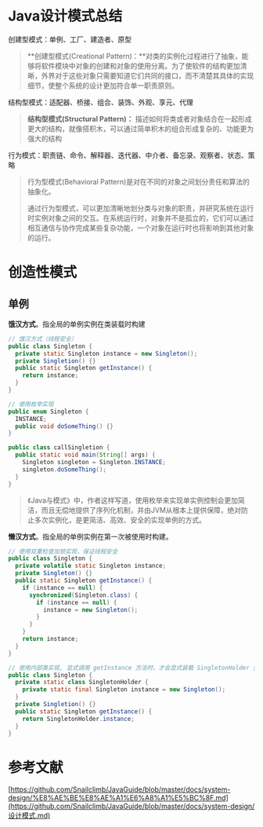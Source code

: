 # Java设计模式总结

创建型模式：单例、工厂、建造者、原型

> **创建型模式(Creational Pattern)：**对类的实例化过程进行了抽象，能够将软件模块中对象的创建和对象的使用分离。为了使软件的结构更加清晰，外界对于这些对象只需要知道它们共同的接口，而不清楚其具体的实现细节，使整个系统的设计更加符合单一职责原则。

结构型模式：适配器、桥接、组合、装饰、外观、享元、代理

> **结构型模式(Structural Pattern)：** 描述如何将类或者对象结合在一起形成更大的结构，就像搭积木，可以通过简单积木的组合形成复杂的、功能更为强大的结构

行为模式：职责链、命令、解释器、迭代器、中介者、备忘录、观察者、状态、策略

> 行为型模式(Behavioral Pattern)是对在不同的对象之间划分责任和算法的抽象化。
>
> 通过行为型模式，可以更加清晰地划分类与对象的职责，并研究系统在运行时实例对象之间的交互。在系统运行时，对象并不是孤立的，它们可以通过相互通信与协作完成某些复杂功能，一个对象在运行时也将影响到其他对象的运行。

# 创造性模式

## 单例

**饿汉方式**。指全局的单例实例在类装载时构建

```java
// 饿汉方式（线程安全）
public class Singleton {
  private static Singleton instance = new Singleton();
  private Singletion() {}
  public static Singleton getInstance() {
    return instance;
  }
}

// 使用枚举实现
public enum Singleton {
  INSTANCE;
  public void doSomeThing() {}
}

public class callSingletion {
  public static void main(String[] args) {
    Singleton singleton = Singleton.INSTANCE;
    singleton.doSomeThing();
  }
}
```

> 《Java与模式》中，作者这样写道，使用枚举来实现单实例控制会更加简洁，而且无偿地提供了序列化机制，并由JVM从根本上提供保障，绝对防止多次实例化，是更简洁、高效、安全的实现单例的方式。

**懒汉方式**。指全局的单例实例在第一次被使用时构建。

```java
// 使用双重检查加锁实现，保证线程安全
public class Singleton {
  private volatile static Singleton instance;
  private Singleton() {}
  public static Singleton getInstance() {
    if (instance == null) {
      synchronized(Singleton.class) {
        if (instance == null) {
          instance = new Singleton();
        }
      }
    }
    return instance;
  }
}

// 使用内部类实现, 显式调用 getInstance 方法时，才会显式装载 SingletonHolder 类
public class Singleton {
  private static class SingletonHolder {
    private static final Singleton instance = new Singleton();
  }
  private Singletion() {}
  public static Singleton getInstance() {
    return SingletonHolder.instance;
  }
}
```



# 参考文献

[https://github.com/Snailclimb/JavaGuide/blob/master/docs/system-design/%E8%AE%BE%E8%AE%A1%E6%A8%A1%E5%BC%8F.md](https://github.com/Snailclimb/JavaGuide/blob/master/docs/system-design/设计模式.md)